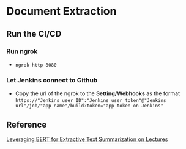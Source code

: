 # Document Extraction

## Run the CI/CD
### Run ngrok
- `ngrok http 8080`
### Let Jenkins connect to Github
- Copy the url of the ngrok to the **Setting/Webhooks** as the format<br>`https://"Jenkins user ID":"Jenkins user token"@"Jenkins url"/job/"app name"/build?token="app token on Jenkins"`

## Reference 
[Leveraging BERT for Extractive Text Summarization on Lectures](https://arxiv.org/abs/1906.04165)
